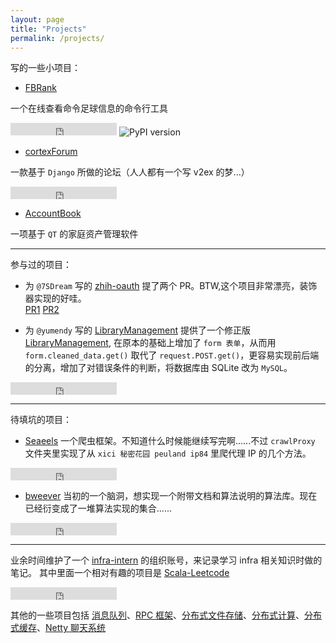 ```yaml
---
layout: page
title: "Projects"
permalink: /projects/
---
```


写的一些小项目：

- [FBRank](https://github.com/Allianzcortex/FBRank)

一个在线查看命令足球信息的命令行工具 

<iframe src="https://ghbtns.com/github-btn.html?user=Allianzcortex&repo=FBRank&type=star&count=true" frameborder="0" scrolling="0" width="170px" height="20px"></iframe>
<img src="https://camo.githubusercontent.com/679ca6ebb312875e15236daf218fc068060083b8/68747470733a2f2f62616467652e667572792e696f2f70792f464252616e6b2e737667" alt="PyPI version" data-canonical-src="https://badge.fury.io/py/FBRank.svg" style="max-width:100%;">


- [cortexForum](https://github.com/Allianzcortex/cortexForum)

一款基于 `Django` 所做的论坛（人人都有一个写 v2ex 的梦...）

<iframe src="https://ghbtns.com/github-btn.html?user=Allianzcortex&repo=cortexForum&type=star&count=true" frameborder="0" scrolling="0" width="170px" height="20px"></iframe>

- [AccountBook](https://github.com/Allianzcortex/AcountBook)

一项基于 `QT` 的家庭资产管理软件

---

参与过的项目：

- 为 `@7SDream` 写的 [zhih-oauth](https://github.com/7sDream/zhihu-oauth) 提了两个 PR。BTW,这个项目非常漂亮，装饰器实现的好哇。<br>
  [PR1](https://github.com/7sDream/zhihu-oauth/commit/6ac68940b1661c07c6d2758695eb00510733976c) [PR2](https://github.com/7sDream/zhihu-oauth/commit/bb68a4774a188be07e2f004493429166dcef6294)

- 为 `@yumendy` 写的 [LibraryManagement](https://github.com/yumendy/LibraryManagement) 提供了一个修正版 [LibraryManagement](https://github.com/Allianzcortex/myLM), 在原本的基础上增加了 `form 表单`，从而用 `form.cleaned_data.get()` 取代了 `request.POST.get()`，更容易实现前后端的分离，增加了对错误条件的判断，将数据库由 SQLite 改为 `MySQL`。
<iframe src="https://ghbtns.com/github-btn.html?user=Allianzcortex&repo=myLM&type=star&count=true" frameborder="0" scrolling="0" width="170px" height="20px"></iframe>

---

待填坑的项目：

- [Seaeels](https://github.com/Allianzcortex/Seaeels) 一个爬虫框架。不知道什么时候能继续写完啊......不过 `crawlProxy` 文件夹里实现了从
`xici 秘密花园 peuland ip84` 里爬代理 IP 的几个方法。

<iframe src="https://ghbtns.com/github-btn.html?user=Allianzcortex&repo=Seaeels&type=star&count=true" frameborder="0" scrolling="0" width="170px" height="20px"></iframe>

- [bweever](https://github.com/Allianzcortex/bweever) 当初的一个脑洞，想实现一个附带文档和算法说明的算法库。现在已经衍变成了一堆算法实现的集合......

<iframe src="https://ghbtns.com/github-btn.html?user=Allianzcortex&repo=bweever&type=star&count=true" frameborder="0" scrolling="0" width="170px" height="20px"></iframe>

---

业余时间维护了一个 [infra-intern](https://github.com/Infra-Intern) 的组织账号，来记录学习 infra 相关知识时做的笔记。
其中里面一个相对有趣的项目是 [Scala-Leetcode](https://github.com/Infra-Intern/Scala-LeetCode)
<iframe src="https://ghbtns.com/github-btn.html?user=Infra-Intern&repo=Scala-LeetCode&type=star&count=true" frameborder="0" scrolling="0" width="170px" height="20px"></iframe>

其他的一些项目包括 [消息队列](https://github.com/Infra-Intern/MQ-DOC)、[RPC 框架]()、[分布式文件存储](https://github.com/Infra-Intern/LearnHDFS)、[分布式计算](https://github.com/Infra-Intern/LearnSpark)、[分布式缓存](https://github.com/Infra-Intern/LearnCodis)、[Netty 聊天系统](https://github.com/Infra-Intern/NettyCommunicationSystem)

